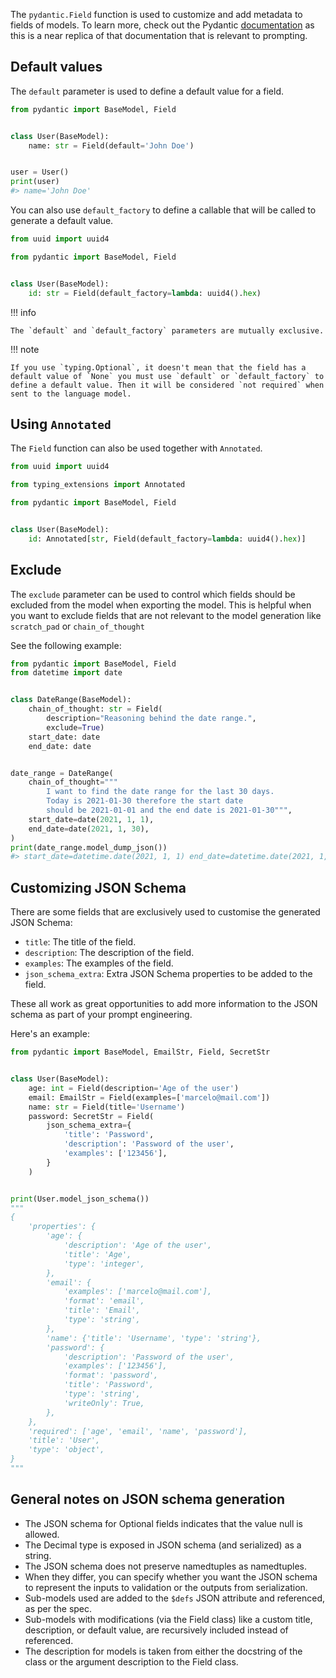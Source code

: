 The `pydantic.Field` function is used to customize and add metadata to fields of models. To learn more, check out the Pydantic [documentation](https://docs.pydantic.dev/latest/concepts/fields/) as this is a near replica of that documentation that is relevant to prompting.

## Default values

The `default` parameter is used to define a default value for a field.

```py
from pydantic import BaseModel, Field


class User(BaseModel):
    name: str = Field(default='John Doe')


user = User()
print(user)
#> name='John Doe'
```

You can also use `default_factory` to define a callable that will be called to generate a default value.

```py
from uuid import uuid4

from pydantic import BaseModel, Field


class User(BaseModel):
    id: str = Field(default_factory=lambda: uuid4().hex)
```

!!! info

    The `default` and `default_factory` parameters are mutually exclusive.

!!! note

    If you use `typing.Optional`, it doesn't mean that the field has a default value of `None` you must use `default` or `default_factory` to define a default value. Then it will be considered `not required` when sent to the language model.

## Using `Annotated`

The `Field` function can also be used together with `Annotated`.

```py
from uuid import uuid4

from typing_extensions import Annotated

from pydantic import BaseModel, Field


class User(BaseModel):
    id: Annotated[str, Field(default_factory=lambda: uuid4().hex)]
```

## Exclude

The `exclude` parameter can be used to control which fields should be excluded from the
model when exporting the model. This is helpful when you want to exclude fields that are not relevant to the model
generation like `scratch_pad` or `chain_of_thought`

See the following example:

```py
from pydantic import BaseModel, Field
from datetime import date


class DateRange(BaseModel):
    chain_of_thought: str = Field(
        description="Reasoning behind the date range.",
        exclude=True)
    start_date: date
    end_date: date


date_range = DateRange(
    chain_of_thought="""
        I want to find the date range for the last 30 days.
        Today is 2021-01-30 therefore the start date
        should be 2021-01-01 and the end date is 2021-01-30""",
    start_date=date(2021, 1, 1),
    end_date=date(2021, 1, 30),
)
print(date_range.model_dump_json())
#> start_date=datetime.date(2021, 1, 1) end_date=datetime.date(2021, 1, 30)
```

## Customizing JSON Schema

There are some fields that are exclusively used to customise the generated JSON Schema:

- `title`: The title of the field.
- `description`: The description of the field.
- `examples`: The examples of the field.
- `json_schema_extra`: Extra JSON Schema properties to be added to the field.

These all work as great opportunities to add more information to the JSON schema as part of your prompt engineering.

Here's an example:

```py
from pydantic import BaseModel, EmailStr, Field, SecretStr


class User(BaseModel):
    age: int = Field(description='Age of the user')
    email: EmailStr = Field(examples=['marcelo@mail.com'])
    name: str = Field(title='Username')
    password: SecretStr = Field(
        json_schema_extra={
            'title': 'Password',
            'description': 'Password of the user',
            'examples': ['123456'],
        }
    )


print(User.model_json_schema())
"""
{
    'properties': {
        'age': {
            'description': 'Age of the user',
            'title': 'Age',
            'type': 'integer',
        },
        'email': {
            'examples': ['marcelo@mail.com'],
            'format': 'email',
            'title': 'Email',
            'type': 'string',
        },
        'name': {'title': 'Username', 'type': 'string'},
        'password': {
            'description': 'Password of the user',
            'examples': ['123456'],
            'format': 'password',
            'title': 'Password',
            'type': 'string',
            'writeOnly': True,
        },
    },
    'required': ['age', 'email', 'name', 'password'],
    'title': 'User',
    'type': 'object',
}
"""
```

## General notes on JSON schema generation

- The JSON schema for Optional fields indicates that the value null is allowed.
- The Decimal type is exposed in JSON schema (and serialized) as a string.
- The JSON schema does not preserve namedtuples as namedtuples.
- When they differ, you can specify whether you want the JSON schema to represent the inputs to validation or the outputs from serialization.
- Sub-models used are added to the `$defs` JSON attribute and referenced, as per the spec.
- Sub-models with modifications (via the Field class) like a custom title, description, or default value, are recursively included instead of referenced.
- The description for models is taken from either the docstring of the class or the argument description to the Field class.
